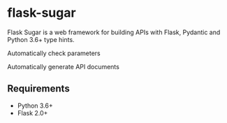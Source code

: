 # flask-sugar
Flask Sugar is a web framework for building APIs with Flask, Pydantic and Python 3.6+ type hints.

Automatically check parameters

Automatically generate API documents

## Requirements

- Python 3.6+
- Flask 2.0+